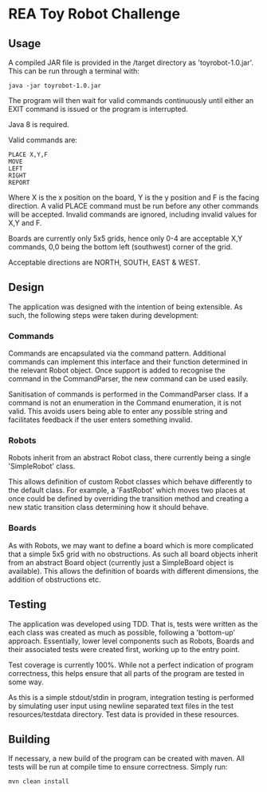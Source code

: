 # REA Toy Robot Challenge

## Usage
A compiled JAR file is provided in the /target directory as 'toyrobot-1.0.jar'.  This can be run
through a terminal with:

    java -jar toyrobot-1.0.jar

The program will then wait for valid commands continuously until either an EXIT command is issued
or the program is interrupted.

Java 8 is required.

Valid commands are:

    PLACE X,Y,F 
    MOVE
    LEFT
    RIGHT
    REPORT
    
Where X is the x position on the board, Y is the y position  and F is the facing direction. 
A valid PLACE command must be run before any other commands will be accepted.
Invalid commands are ignored, including invalid values for X,Y and F.

Boards are currently only 5x5 grids, hence only 0-4 are acceptable X,Y commands, 0,0 being the
bottom left (southwest) corner of the grid. 

Acceptable directions are NORTH, SOUTH, EAST & WEST.
## Design
The application was designed with the intention of being extensible. As such, the following steps 
were taken during development:
### Commands
Commands are encapsulated via the command pattern. Additional commands can implement this interface
and their function determined in the relevant Robot object. Once support is added to recognise
the command in the CommandParser, the new command can be used easily.

Sanitisation of commands is performed in the CommandParser class. If a command is not an enumeration
in the Command enumeration, it is not valid. This avoids users being able to enter any possible 
string and facilitates feedback if the user enters something invalid.
### Robots
Robots inherit from an abstract Robot class, there currently being a single 'SimpleRobot' class.

This allows definition of custom Robot classes which behave differently to the default class. 
For example, a 'FastRobot' which moves two places at once could be defined by overriding the 
transition method and creating a new static transition class determining how it should behave.

### Boards 
As with Robots, we may want to define a board which is more complicated that a simple 5x5 grid
with no obstructions. As such all board objects inherit from an abstract Board object (currently 
just a SimpleBoard object is available). This allows the definition of boards with different 
dimensions, the addition of obstructions etc.

## Testing
The application was developed using TDD. That is, tests were written as the each class was created
as much as possible, following a 'bottom-up' approach. Essentially, lower level components such
as Robots, Boards and their associated tests were created first, working up to the entry point.

Test coverage is currently 100%. While not a perfect indication of program correctness, this helps
ensure that all parts of the program are tested in some way.

As this is a simple stdout/stdin in program, integration testing is performed by simulating user 
input using newline separated text files in the test resources/testdata directory. 
Test data is provided in these resources.

## Building
If necessary, a new build of the program can be created with maven. All tests will be run at 
compile time to ensure correctness. Simply run:

    mvn clean install